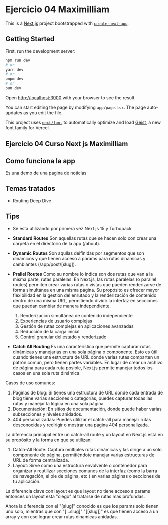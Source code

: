 # Ejercicio 04 Maximilliam

This is a [Next.js](https://nextjs.org) project bootstrapped with [`create-next-app`](https://nextjs.org/docs/app/api-reference/cli/create-next-app).

## Getting Started

First, run the development server:

```bash
npm run dev
# or
yarn dev
# or
pnpm dev
# or
bun dev
```

Open [http://localhost:3000](http://localhost:3000) with your browser to see the result.

You can start editing the page by modifying `app/page.tsx`. The page auto-updates as you edit the file.

This project uses [`next/font`](https://nextjs.org/docs/app/building-your-application/optimizing/fonts) to automatically optimize and load [Geist](https://vercel.com/font), a new font family for Vercel.

## Ejercicio 04 Curso Next js Maximilliam

## Como funciona la app

Es una demo de una pagina de noticias

## Temas tratados

- Routing Deep Dive

## Tips

- Se esta utilizando por primera vez Next js 15 y Turbopack

- **Standard Routes** Son aquellas rutas que se hacen solo con crear una carpeta en el directorio de la app (/about).
- **Dynamic Routes** Son aqullas deifinidas por segmentos que son dinamicos y que tienen acceso a params para rutas dinamicas y cambiantes (/app/post/[slug]).
- **Prallel Routes** Como su nombre lo indica son dos rutas que van a la misma parte, rutas paralelas. En Next.js, las rutas paralelas (o parallel routes) permiten crear varias rutas o vistas que pueden renderizarse de forma simultánea en una misma página. Su propósito es ofrecer mayor flexibilidad en la gestión del enrutado y la renderización de contenido dentro de una misma URL, permitiendo dividir la interfaz en secciones que puedan cambiar de manera independiente.

  1. Renderización simultánea de contenido independiente
  2. Experiencias de usuario complejas
  3. Gestión de rutas complejas en aplicaciones avanzadas
  4. Reducción de la carga inicial
  5. Control granular del estado y renderizado
- **Catch All Routing** Es una característica que permite capturar rutas dinámicas y manejarlas en una sola página o componente. Esto es útil cuando tienes una estructura de URL donde varias rutas comparten un patrón común, pero tienen partes variables. En lugar de crear un archivo de página para cada ruta posible, Next.js permite manejar todos los casos en una sola ruta dinámica.

Casos de uso comunes:

  1. Páginas de blog: Si tienes una estructura de URL donde cada entrada de blog tiene varias secciones o categorías, puedes capturar todas las rutas y manejar la lógica en una sola página.
  2. Documentación: En sitios de documentación, donde puede haber varias subsecciones y niveles anidados.
  3. 404 personalizadas: Puedes utilizar el catch-all para manejar rutas desconocidas y redirigir o mostrar una página 404 personalizada.

La diferencia principal entre un catch-all route y un layout en Next.js está en su propósito y la forma en que se utilizan:

  1. Catch-All Route: Captura múltiples rutas dinámicas y las dirige a un solo componente de página, permitiéndote manejar varias estructuras de URL de forma centralizada.
  2. Layout: Sirve como una estructura envolvente o contenedor para organizar y reutilizar secciones comunes de la interfaz (como la barra de navegación, el pie de página, etc.) en varias páginas o secciones de tu aplicación.

La diferencia clave con layout es que layout no tiene acceso a params entonces un layout esta "ciego" al tratarse de rutas mas profundas.

Ahora la diferencia con el "[slug]" conocido es que los params solo tienen uno solo, mientras que con "[...slug]" "[[slug]]" es que tienen acceso a un array y con eso lograr crear rutas dinamicas anidadas.
